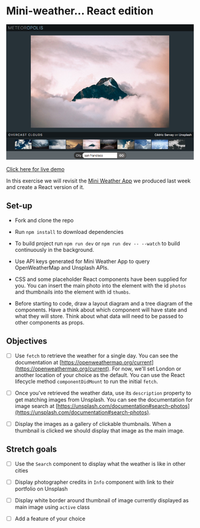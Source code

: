 # Mini-weather... React edition

![Screenshot](assets/meteoropolis.png)

[Click here for live demo](https://mini-weatherapp.herokuapp.com/)

In this exercise we will revisit the [Mini Weather App](https://github.com/constructorlabs/mini-weatherapp) we produced last week and create a React version of it.

## Set-up

- Fork and clone the repo

- Run `npm install` to download dependencies

- To build project run `npm run dev` or `npm run dev -- --watch` to build continuously in the background.

- Use API keys generated for Mini Weather App to query OpenWeatherMap and Unsplash APIs.

- CSS and some placeholder React components have been supplied for you. You can insert the main photo into the element with the id `photos` and thumbnails into the element with id `thumbs`.

- Before starting to code, draw a layout diagram and a tree diagram of the components. Have a think about which component will have state and what they will store. Think about what data will need to be passed to other components as props.

## Objectives

- [ ] Use `fetch` to retrieve the weather for a single day. You can see the documentation at [https://openweathermap.org/current](https://openweathermap.org/current). For now, we'll set London or another location of your choice as the default. You can use the React lifecycle method `componentDidMount` to run the initial `fetch`.

- [ ] Once you've retrieved the weather data, use its `description` property to get matching images from Unsplash. You can see the documentation for image search at [https://unsplash.com/documentation#search-photos](https://unsplash.com/documentation#search-photos).

- [ ] Display the images as a gallery of clickable thumbnails. When a thumbnail is clicked we should display that image as the main image.

## Stretch goals

- [ ] Use the `Search` component to display what the weather is like in other cities

- [ ] Display photographer credits in `Info` component with link to their portfolio on Unsplash

- [ ] Display white border around thumbnail of image currently displayed as main image using `active` class

- [ ] Add a feature of your choice

